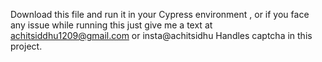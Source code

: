 Download this file and run it in your Cypress environment , or if you face any issue while running this just give me a text at achitsiddhu1209@gmail.com or insta@achitsidhu
Handles captcha in this project.
